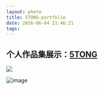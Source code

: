 ```yaml
---
layout: photo
title: 5TONG-portfolio
date: 2016-06-04 21:46:21
tags:
---
```

## 个人作品集展示：[5TONG](http://www.vivian5t.com)
![](http://o88okth1x.bkt.clouddn.com/imac_813f9589a922bd2cb5e4d8996cc637f3.png-960.jpg)

<!-- more -->
![image](http://o88okth1x.bkt.clouddn.com/imac_5TONG-Personal%20Website.jpg)